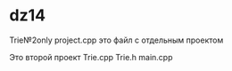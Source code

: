 # dz14
Trie№2only project.cpp это файл с отдельным проектом

Это второй проект
Trie.cpp
Trie.h
main.cpp
